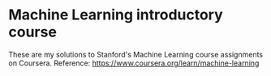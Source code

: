 # Machine Learning introductory course
These are my solutions to Stanford's Machine Learning course assignments on Coursera. 
Reference: https://www.coursera.org/learn/machine-learning
